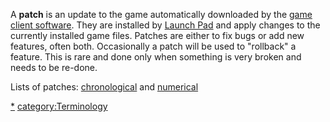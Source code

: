 A **patch** is an update to the game automatically downloaded by the
[game client software](Client.md "wikilink"). They are installed by [Launch
Pad](Launch_Pad.md "wikilink") and apply changes to the currently installed
game files. Patches are either to fix bugs or add new features, often
both. Occasionally a patch will be used to "rollback" a feature. This is
rare and done only when something is very broken and needs to be
re-done.

Lists of patches: [chronological](Patches.md "wikilink") and
[numerical](:Category:Patches "wikilink")

[\*](category:Patches.md "wikilink")
[category:Terminology](category:Terminology.md "wikilink")
